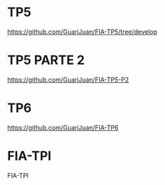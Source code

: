 # TP5
https://github.com/GuariJuan/FIA-TP5/tree/develop
# TP5 PARTE 2
https://github.com/GuariJuan/FIA-TP5-P2

# TP6
https://github.com/GuariJuan/FIA-TP6

# FIA-TPI
FIA-TPI
